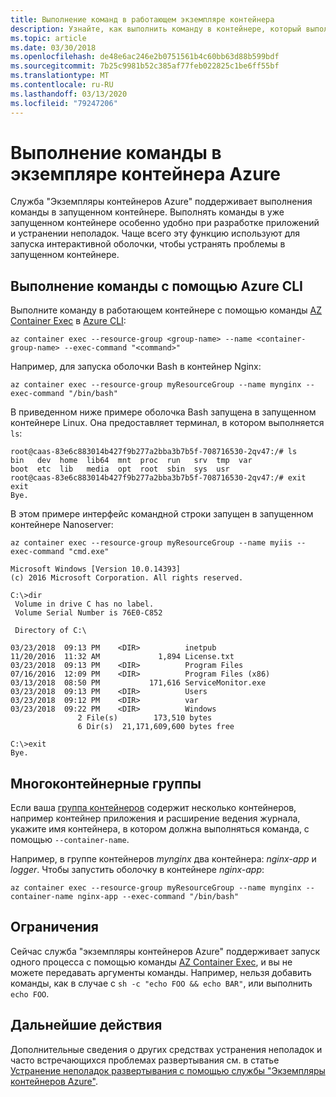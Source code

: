 ```yaml
---
title: Выполнение команд в работающем экземпляре контейнера
description: Узнайте, как выполнить команду в контейнере, который выполняется в данный момент в службе "Экземпляры контейнеров"
ms.topic: article
ms.date: 03/30/2018
ms.openlocfilehash: de48e6ac246e2b0751561b4c60bb63d88b599bdf
ms.sourcegitcommit: 7b25c9981b52c385af77feb022825c1be6ff55bf
ms.translationtype: MT
ms.contentlocale: ru-RU
ms.lasthandoff: 03/13/2020
ms.locfileid: "79247206"
---
```

# <a name="execute-a-command-in-a-running-azure-container-instance"></a>Выполнение команды в экземпляре контейнера Azure

Служба "Экземпляры контейнеров Azure" поддерживает выполнения команды в запущенном контейнере. Выполнять команды в уже запущенном контейнере особенно удобно при разработке приложений и устранении неполадок. Чаще всего эту функцию используют для запуска интерактивной оболочки, чтобы устранять проблемы в запущенном контейнере.

## <a name="run-a-command-with-azure-cli"></a>Выполнение команды с помощью Azure CLI

Выполните команду в работающем контейнере с помощью команды [AZ Container Exec][az-container-exec] в [Azure CLI][azure-cli]:

```azurecli
az container exec --resource-group <group-name> --name <container-group-name> --exec-command "<command>"
```

Например, для запуска оболочки Bash в контейнер Nginx:

```azurecli
az container exec --resource-group myResourceGroup --name mynginx --exec-command "/bin/bash"
```

В приведенном ниже примере оболочка Bash запущена в запущенном контейнере Linux. Она предоставляет терминал, в котором выполняется `ls`:

```output
root@caas-83e6c883014b427f9b277a2bba3b7b5f-708716530-2qv47:/# ls
bin   dev  home  lib64  mnt  proc  run   srv  tmp  var
boot  etc  lib   media  opt  root  sbin  sys  usr
root@caas-83e6c883014b427f9b277a2bba3b7b5f-708716530-2qv47:/# exit
exit
Bye.
```

В этом примере интерфейс командной строки запущен в запущенном контейнере Nanoserver:

```azurecli
az container exec --resource-group myResourceGroup --name myiis --exec-command "cmd.exe"
```

```output
Microsoft Windows [Version 10.0.14393]
(c) 2016 Microsoft Corporation. All rights reserved.

C:\>dir
 Volume in drive C has no label.
 Volume Serial Number is 76E0-C852

 Directory of C:\

03/23/2018  09:13 PM    <DIR>          inetpub
11/20/2016  11:32 AM             1,894 License.txt
03/23/2018  09:13 PM    <DIR>          Program Files
07/16/2016  12:09 PM    <DIR>          Program Files (x86)
03/13/2018  08:50 PM           171,616 ServiceMonitor.exe
03/23/2018  09:13 PM    <DIR>          Users
03/23/2018  09:12 PM    <DIR>          var
03/23/2018  09:22 PM    <DIR>          Windows
               2 File(s)        173,510 bytes
               6 Dir(s)  21,171,609,600 bytes free

C:\>exit
Bye.
```

## <a name="multi-container-groups"></a>Многоконтейнерные группы

Если ваша [группа контейнеров](container-instances-container-groups.md) содержит несколько контейнеров, например контейнер приложения и расширение ведения журнала, укажите имя контейнера, в котором должна выполняться команда, с помощью `--container-name`.

Например, в группе контейнеров *mynginx* два контейнера: *nginx-app* и *logger*. Чтобы запустить оболочку в контейнере *nginx-app*:

```azurecli
az container exec --resource-group myResourceGroup --name mynginx --container-name nginx-app --exec-command "/bin/bash"
```

## <a name="restrictions"></a>Ограничения

Сейчас служба "экземпляры контейнеров Azure" поддерживает запуск одного процесса с помощью команды [AZ Container Exec][az-container-exec], и вы не можете передавать аргументы команды. Например, нельзя добавить команды, как в случае с `sh -c "echo FOO && echo BAR"`, или выполнить `echo FOO`.

## <a name="next-steps"></a>Дальнейшие действия

Дополнительные сведения о других средствах устранения неполадок и часто встречающихся проблемах развертывания см. в статье [Устранение неполадок развертывания с помощью службы "Экземпляры контейнеров Azure"](container-instances-troubleshooting.md).

<!-- LINKS - internal -->
[az-container-create]: /cli/azure/container#az-container-create
[az-container-exec]: /cli/azure/container#az-container-exec
[azure-cli]: /cli/azure